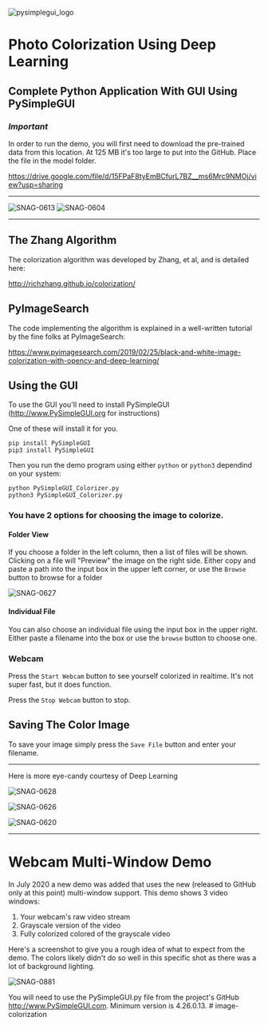 ![pysimplegui_logo](https://user-images.githubusercontent.com/13696193/43165867-fe02e3b2-8f62-11e8-9fd0-cc7c86b11772.png)

# Photo Colorization Using Deep Learning

## Complete Python Application With GUI Using PySimpleGUI

### ___Important___

In order to run the demo, you will first need to download the pre-trained data from this location. At 125 MB it's too large to put into the GitHub.  Place the file in the model folder.  

https://drive.google.com/file/d/15FPaF8tyEmBCfurL7BZ__ms6Mrc9NMOj/view?usp=sharing

-----------------

![SNAG-0613](https://user-images.githubusercontent.com/46163555/71523947-43c03a00-2899-11ea-8943-e8db1347c7f5.jpg)
![SNAG-0604](https://user-images.githubusercontent.com/46163555/71523948-4458d080-2899-11ea-8a8a-d54fbf39c9b8.jpg)

-----------------

## The Zhang Algorithm

The colorization algorithm was developed by Zhang, et al, and is detailed here:

http://richzhang.github.io/colorization/

## PyImageSearch

The code implementing the algorithm is explained in a well-written tutorial by the fine folks at PyImageSearch:

https://www.pyimagesearch.com/2019/02/25/black-and-white-image-colorization-with-opencv-and-deep-learning/


## Using the GUI

To use the GUI you'll need to install PySimpleGUI (http://www.PySimpleGUI.org for instructions)

One of these will install it for you.
```
pip install PySimpleGUI
pip3 install PySimpleGUI
```

Then you run the demo program using either `python` or `python3` dependind on your system:

```
python PySimpleGUI_Colorizer.py
python3 PySimpleGUI_Colorizer.py
```

### You have 2 options for choosing the image to colorize.

#### Folder View

If you choose a folder in the left column, then a list of files will be shown.  Clicking on a file will "Preview" the image on the right side.  Either copy and paste a path into the input box in the upper left corner, or use the `Browse` button to browse for a folder

![SNAG-0627](https://user-images.githubusercontent.com/46163555/71523944-43c03a00-2899-11ea-8dea-a3be3bfc13ca.jpg)

#### Individual File

You can also choose an individual file using the input box in the upper right.  Either paste a filename into the box or use the `browse` button to choose one.

### Webcam

Press the `Start Webcam` button to see yourself colorized in realtime. It's not super fast, but it does function.

Press the `Stop Webcam` button to stop.

## Saving The Color Image

To save your image simply press the `Save File` button and enter your filename.


-------------------------------

Here is more eye-candy courtesy of Deep Learning





![SNAG-0628](https://user-images.githubusercontent.com/46163555/71523943-4327a380-2899-11ea-95b7-a2892f611109.jpg)

![SNAG-0626](https://user-images.githubusercontent.com/46163555/71523945-43c03a00-2899-11ea-8bf2-ee6ac2216286.jpg)

![SNAG-0620](https://user-images.githubusercontent.com/46163555/71523946-43c03a00-2899-11ea-9f25-2f2b2c882ad3.jpg)


-----------------------------------

# Webcam Multi-Window Demo

In July 2020 a new demo was added that uses the new (released to GitHub only at this point) multi-window support.  This demo shows 3 video windows:

1. Your webcam's raw video stream
2. Grayscale version of the video
3. Fully colorized colored of the grayscale video

Here's a screenshot to give you a rough idea of what to expect from the demo.  The colors likely didn't do so well in this specific shot as there was a lot of background lighting.

![SNAG-0881](https://user-images.githubusercontent.com/46163555/88486988-9e189a80-cf4f-11ea-8dc7-727b7539bab9.jpg)


You will need to use the PySimpleGUI.py file from the project's GitHub http://www.PySimpleGUI.com.  Minimum version is 4.26.0.13.
#   i m a g e - c o l o r i z a t i o n 
 
 